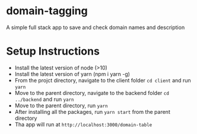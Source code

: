 # domain-tagging
A simple full stack app to save and check domain names and description


# Setup Instructions

- Install the latest version of node (>10)
- Install the latest version of yarn (npm i yarn -g)
- From the projct directory, navigate to the client folder `cd client` and run `yarn`
- Move to the parent directory, navigate to the backend folder `cd ../backend` and run `yarn`
- Move to the parent directory, run `yarn`
- After installing all the packages, run `yarn start` from the parent directory
- Tha app will run at `http://localhost:3000/domain-table`

